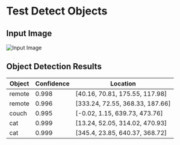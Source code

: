 # Test Detect Objects

## Input Image

![Input Image](http://images.cocodataset.org/val2017/000000039769.jpg)

## Object Detection Results

| Object | Confidence | Location |
|--------|------------|----------|
| remote | 0.998 | [40.16, 70.81, 175.55, 117.98] |
| remote | 0.996 | [333.24, 72.55, 368.33, 187.66] |
| couch | 0.995 | [-0.02, 1.15, 639.73, 473.76] |
| cat | 0.999 | [13.24, 52.05, 314.02, 470.93] |
| cat | 0.999 | [345.4, 23.85, 640.37, 368.72] |
